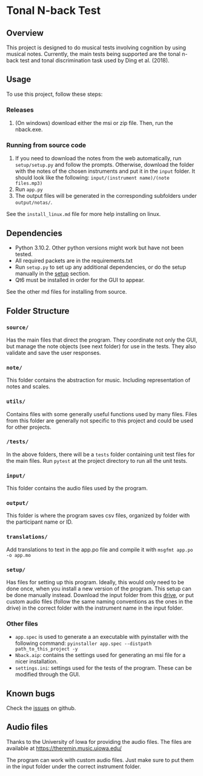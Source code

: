 
# Tonal N-back Test

## Overview

This project is designed to do musical tests involving cognition by using musical notes. Currently, the main tests being supported are the tonal n-back test and tonal discrimination task used by Ding et al. (2018).

## Usage

To use this project, follow these steps:

### Releases
1. (On windows) download either the msi or zip file. Then, run the nback.exe.

### Running from source code
1. If you need to download the notes from the web automatically, run `setup/setup.py` and follow the prompts. Otherwise, download the folder with the notes of the chosen instruments and put it in the `input` folder. It should look like the following: `input/(instrument name)/(note files.mp3)`
2. Run `app.py`
3. The output files will be generated in the corresponding subfolders under `output/notas/`.

See the `install_linux.md` file for more help installing on linux.

## Dependencies
- Python 3.10.2. Other python versions might work but have not been tested.
- All required packets are in the requirements.txt
- Run `setup.py` to set up any additional dependencies, or do the setup manually in the [setup](#setup) section.
- Qt6 must be installed in order for the GUI to appear.

See the other md files for installing from source.

## Folder Structure

### `source/`

Has the main files that direct the program. They coordinate not only the GUI, but manage the note objects (see next folder) for use in the tests. They also validate and save the user responses.

### `note/`

This folder contains the abstraction for music. Including representation of notes and scales.

### `utils/`

Contains files with some generally useful functions used by many files. Files from this folder are generally not specific to this project and could be used for other projects.

### `/tests/`

In the above folders, there will be a `tests` folder containing unit test files for the main files. Run `pytest` at the project directory to run all the unit tests.

### `input/`

This folder contains the audio files used by the program.

### `output/`

This folder is where the program saves csv files, organized by folder with the participant name or ID.


### `translations/`

Add translations to text in the app.po file and compile it with `msgfmt app.po -o app.mo`

### `setup/`

Has files for setting up this program. Ideally, this would only need to be done once, when you install a new version of the program. This setup can be done manually instead. Download the input folder from this [drive](https://drive.google.com/drive/folders/19axa31xTREufETdWL1Ecop8WFUGSBidj?usp=drive_link), or put custom audio files (follow the same naming conventions as the ones in the drive) in the correct folder with the instrument name in the input folder.

### Other files

- `app.spec` is used to generate a an executable with pyinstaller with the following command:
`pyinstaller app.spec --distpath path_to_this_project -y`
- `Nback.aip`: contains the settings used for generating an msi file for a nicer installation.
- `settings.ini`: settings used for the tests of the program. These can be modified through the GUI.

## Known bugs
Check the [issues](https://github.com/LucasGerosa/n-back-python/issues) on github.

## Audio files
Thanks to the University of Iowa for providing the audio files. The files are available at https://theremin.music.uiowa.edu/

The program can work with custom audio files. Just make sure to put them in the input folder under the correct instrument folder.